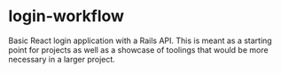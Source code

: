 # login-workflow
Basic React login application with a Rails API. This is meant as a starting point for projects as well as a showcase of toolings that would be more necessary in a larger project.
